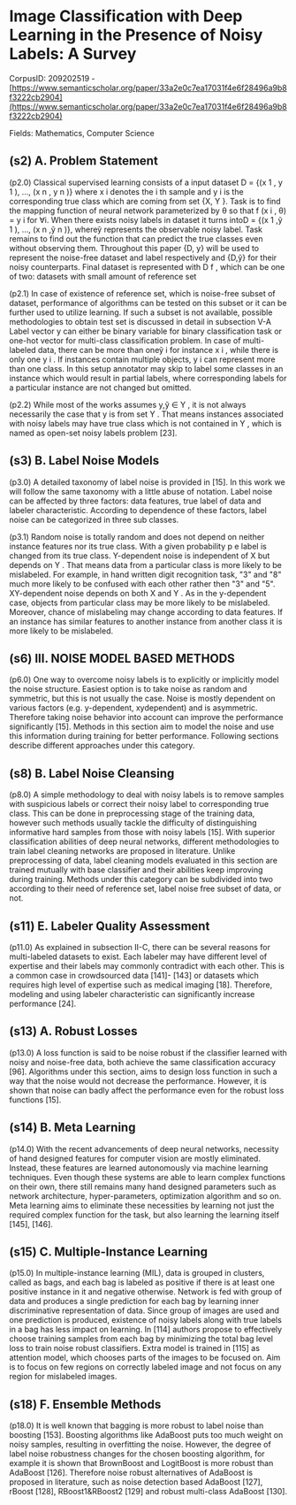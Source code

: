 # Image Classification with Deep Learning in the Presence of Noisy Labels: A Survey

CorpusID: 209202519 - [https://www.semanticscholar.org/paper/33a2e0c7ea17031f4e6f28496a9b8f3222cb2904](https://www.semanticscholar.org/paper/33a2e0c7ea17031f4e6f28496a9b8f3222cb2904)

Fields: Mathematics, Computer Science

## (s2) A. Problem Statement
(p2.0) Classical supervised learning consists of a input dataset D = {(x 1 , y 1 ), ..., (x n , y n )} where x i denotes the i th sample and y i is the corresponding true class which are coming from set {X, Y }. Task is to find the mapping function of neural network parameterized by θ so that f (x i , θ) = y i for ∀i. When there exists noisy labels in dataset it turns intoD = {(x 1 ,ỹ 1 ), ..., (x n ,ỹ n )}, whereỹ represents the observable noisy label. Task remains to find out the function that can predict the true classes even without observing them. Throughout this paper {D, y} will be used to represent the noise-free dataset and label respectively and {D,ỹ} for their noisy counterparts. Final dataset is represented with D f , which can be one of two: datasets with small amount of reference set

(p2.1) In case of existence of reference set, which is noise-free subset of dataset, performance of algorithms can be tested on this subset or it can be further used to utilize learning. If such a subset is not available, possible methodologies to obtain test set is discussed in detail in subsection V-A Label vector y can either be binary variable for binary classification task or one-hot vector for multi-class classification problem. In case of multi-labeled data, there can be more than oneỹ i for instance x i , while there is only one y i . If instances contain multiple objects, y i can represent more than one class. In this setup annotator may skip to label some classes in an instance which would result in partial labels, where corresponding labels for a particular instance are not changed but omitted.

(p2.2) While most of the works assumes y,ỹ ∈ Y , it is not always necessarily the case that y is from set Y . That means instances associated with noisy labels may have true class which is not contained in Y , which is named as open-set noisy labels problem [23].
## (s3) B. Label Noise Models
(p3.0) A detailed taxonomy of label noise is provided in [15]. In this work we will follow the same taxonomy with a little abuse of notation. Label noise can be affected by three factors: data features, true label of data and labeler characteristic. According to dependence of these factors, label noise can be categorized in three sub classes.

(p3.1) Random noise is totally random and does not depend on neither instance features nor its true class. With a given probability p e label is changed from its true class. Y-dependent noise is independent of X but depends on Y . That means data from a particular class is more likely to be mislabeled. For example, in hand written digit recognition task, "3" and "8" much more likely to be confused with each other rather then "3" and "5". XY-dependent noise depends on both X and Y . As in the y-dependent case, objects from particular class may be more likely to be mislabeled. Moreover, chance of mislabeling may change according to data features. If an instance has similar features to another instance from another class it is more likely to be mislabeled.
## (s6) III. NOISE MODEL BASED METHODS
(p6.0) One way to overcome noisy labels is to explicitly or implicitly model the noise structure. Easiest option is to take noise as random and symmetric, but this is not usually the case. Noise is mostly dependent on various factors (e.g. y-dependent, xydependent) and is asymmetric. Therefore taking noise behavior into account can improve the performance significantly [15]. Methods in this section aim to model the noise and use this information during training for better performance. Following sections describe different approaches under this category.
## (s8) B. Label Noise Cleansing
(p8.0) A simple methodology to deal with noisy labels is to remove samples with suspicious labels or correct their noisy label to corresponding true class. This can be done in preprocessing stage of the training data, however such methods usually tackle the difficulty of distinguishing informative hard samples from those with noisy labels [15]. With superior classification abilities of deep neural networks, different methodologies to train label cleaning networks are proposed in literature. Unlike preprocessing of data, label cleaning models evaluated in this section are trained mutually with base classifier and their abilities keep improving during training. Methods under this category can be subdivided into two according to their need of reference set, label noise free subset of data, or not.
## (s11) E. Labeler Quality Assessment
(p11.0) As explained in subsection II-C, there can be several reasons for multi-labeled datasets to exist. Each labeler may have different level of expertise and their labels may commonly contradict with each other. This is a common case in crowdsourced data [141]- [143] or datasets which requires high level of expertise such as medical imaging [18]. Therefore, modeling and using labeler characteristic can significantly increase performance [24].
## (s13) A. Robust Losses
(p13.0) A loss function is said to be noise robust if the classifier learned with noisy and noise-free data, both achieve the same classification accuracy [96]. Algorithms under this section, aims to design loss function in such a way that the noise would not decrease the performance. However, it is shown that noise can badly affect the performance even for the robust loss functions [15].
## (s14) B. Meta Learning
(p14.0) With the recent advancements of deep neural networks, necessity of hand designed features for computer vision are mostly eliminated. Instead, these features are learned autonomously via machine learning techniques. Even though these systems are able to learn complex functions on their own, there still remains many hand designed parameters such as network architecture, hyper-parameters, optimization algorithm and so on. Meta learning aims to eliminate these necessities by learning not just the required complex function for the task, but also learning the learning itself [145], [146].
## (s15) C. Multiple-Instance Learning
(p15.0) In multiple-instance learning (MIL), data is grouped in clusters, called as bags, and each bag is labeled as positive if there is at least one positive instance in it and negative otherwise. Network is fed with group of data and produces a single prediction for each bag by learning inner discriminative representation of data. Since group of images are used and one prediction is produced, existence of noisy labels along with true labels in a bag has less impact on learning. In [114] authors propose to effectively choose training samples from each bag by minimizing the total bag level loss to train noise robust classifiers. Extra model is trained in [115] as attention model, which chooses parts of the images to be focused on. Aim is to focus on few regions on correctly labeled image and not focus on any region for mislabeled images.
## (s18) F. Ensemble Methods
(p18.0) It is well known that bagging is more robust to label noise than boosting [153]. Boosting algorithms like AdaBoost puts too much weight on noisy samples, resulting in overfitting the noise. However, the degree of label noise robustness changes for the chosen boosting algorithm, for example it is shown that BrownBoost and LogitBoost is more robust than AdaBoost [126]. Therefore noise robust alternatives of AdaBoost is proposed in literature, such as noise detection based AdaBoost [127], rBoost [128], RBoost1&RBoost2 [129] and robust multi-class AdaBoost [130].

